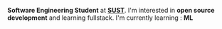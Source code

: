 

**Software Engineering Student**  at **[SUST](https://www.sust.edu/)**.
 I'm interested in **open source development** and learning fullstack.
 I'm currently learning : **ML**


